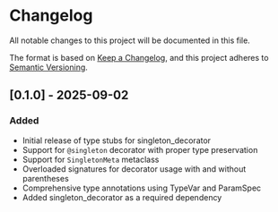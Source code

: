 # Changelog

All notable changes to this project will be documented in this file.

The format is based on [Keep a Changelog](https://keepachangelog.com/en/1.0.0/),
and this project adheres to [Semantic Versioning](https://semver.org/spec/v2.0.0.html).

## [0.1.0] - 2025-09-02

### Added
- Initial release of type stubs for singleton_decorator
- Support for `@singleton` decorator with proper type preservation
- Support for `SingletonMeta` metaclass
- Overloaded signatures for decorator usage with and without parentheses
- Comprehensive type annotations using TypeVar and ParamSpec
- Added singleton_decorator as a required dependency
